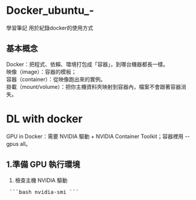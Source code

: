 # Docker_ubuntu_-
學習筆記 用於紀錄docker的使用方式


## 基本概念
Docker：把程式、依賴、環境打包成「容器」，到哪台機器都長一樣。  
映像（image）：容器的模板；  
容器（container）：從映像跑出來的實例。  
掛載（mount/volume）：把你主機資料夾映射到容器內，檔案不會跟著容器消失。  
# DL with docker
GPU in Docker：需要 NVIDIA 驅動 + NVIDIA Container Toolkit；容器裡用 --gpus all。  
## 1.準備 GPU 執行環境
1. 檢查主機 NVIDIA 驅動  
<pre> ```bash nvidia-smi ``` </pre>
